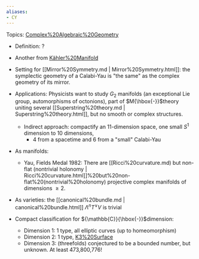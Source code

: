 ```yaml
---
aliases:
- CY
---
```















Topics: [Complex%20Algebraic%20Geometry](Complex%20Algebraic%20Geometry)

-   Definition: ?

-   Another from [Kähler%20Manifold](Kähler%20Manifold)

-   Setting for [[Mirror%20Symmetry.md | Mirror%20Symmetry.html]]: the symplectic geometry of a Calabi-Yau is "the same" as the complex geometry of its mirror.

-   Applications: Physicists want to study $G_2$ manifolds (an exceptional Lie group, automorphisms of octonions), part of $M{\hbox{-}}$theory uniting several [[Superstring%20theory.md | Superstring%20theory.html]], but no smooth or complex structures.

    -   Indirect approach: compactify an 11-dimension space, one small $S^1$ dimension to 10 dimensions,
        -   4 from a spacetime and 6 from a "small" Calabi-Yau

-   As manifolds:

    -   Yau, Fields Medal 1982: There are [[Ricci%20curvature.md) but non-flat (nontrivial holonomy | Ricci%20curvature.html]]%20but%20non-flat%20(nontrivial%20holonomy) projective complex manifolds of dimensions $\geq 2$.

-   As varieties: the [[canonical%20bundle.md | canonical%20bundle.html]] $\Lambda^n T {}^{ \vee }V$ is trivial

-   Compact classification for ${\mathbb{C}}{\hbox{-}}$dimension:

    -   Dimension 1: 1 type, all elliptic curves (up to homeomorphism)
    -   Dimension 2: 1 type, [K3%20Surface](K3%20Surface)
    -   Dimension 3: (threefolds) conjectured to be a bounded number, but unknown. At least 473,800,776!
